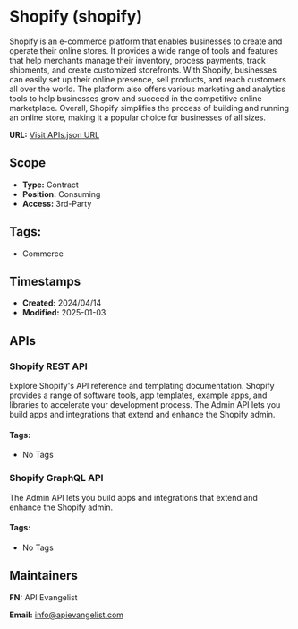 # Shopify (shopify)
Shopify is an e-commerce platform that enables businesses to create and operate their online stores. It provides a wide range of tools and features that help merchants manage their inventory, process payments, track shipments, and create customized storefronts. With Shopify, businesses can easily set up their online presence, sell products, and reach customers all over the world. The platform also offers various marketing and analytics tools to help businesses grow and succeed in the competitive online marketplace. Overall, Shopify simplifies the process of building and running an online store, making it a popular choice for businesses of all sizes.

**URL:** [Visit APIs.json URL](https://raw.githubusercontent.com/api-search/commerce/main/_apis/shopify/apis.md)

## Scope

- **Type:** Contract 
- **Position:** Consuming 
- **Access:** 3rd-Party 

## Tags:

 - Commerce

## Timestamps

- **Created:** 2024/04/14 
- **Modified:** 2025-01-03 

## APIs

### Shopify REST API
Explore Shopify's API reference and templating documentation. Shopify provides a range of software tools, app templates, example apps, and libraries to accelerate your development process. The Admin API lets you build apps and integrations that extend and enhance the Shopify admin.


#### Tags:

 - No Tags
### Shopify GraphQL API
The Admin API lets you build apps and integrations that extend and enhance the Shopify admin.


#### Tags:

 - No Tags

## Maintainers

**FN:** API Evangelist

**Email:** info@apievangelist.com


